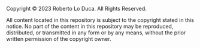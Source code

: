 Copyright © 2023 Roberto Lo Duca. All Rights Reserved.

All content located in this repository is subject to the copyright stated in this notice. No part of the content in this repository may be reproduced, distributed, or transmitted in any form or by any means, without the prior written permission of the copyright owner.